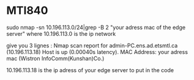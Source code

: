 # MTI840

sudo nmap -sn 10.196.113.0/24|grep -B 2 "your adress mac of the edge server" 
where 10.196.113.0 is the ip network

give you 3 lignes :
Nmap scan report for admin-PC.ens.ad.etsmtl.ca (10.196.113.18)
Host is up (0.00040s latency).
MAC Address: your adress mac (Wistron InfoComm(Kunshan)Co.)


10.196.113.18 is the ip adress of your edge server to put in the code
